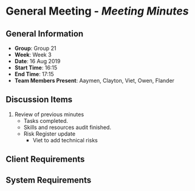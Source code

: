 # **General Meeting** - *Meeting Minutes*

## General Information
 - **Group**: Group 21
 - **Week**: Week 3
 - **Date**: 16 Aug 2019
 - **Start Time**: 16:15
 - **End Time**: 17:15
 - **Team Members Present**: Aaymen, Clayton, Viet, Owen, Flander

## Discussion Items
 1. Review of previous minutes
    - Tasks completed.
    - Skills and resources audit finished.
    - Risk Register update
      - Viet to add technical risks


## Client Requirements


## System Requirements
